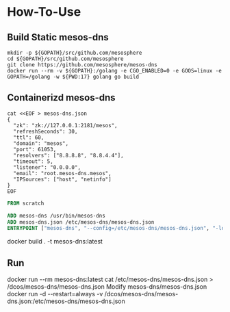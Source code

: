 # How-To-Use

## Build Static mesos-dns

``` shell
mkdir -p ${GOPATH}/src/github.com/mesosphere 
cd ${GOPATH}/src/github.com/mesosphere
git clone https://github.com/mesosphere/mesos-dns
docker run --rm -v ${GOPATH}:/golang -e CGO_ENABLED=0 -e GOOS=linux -e GOPATH=/golang -w ${PWD:17} golang go build
```

## Containerizd mesos-dns

```shell
cat <<EOF > mesos-dns.json
{
  "zk": "zk://127.0.0.1:2181/mesos",
  "refreshSeconds": 30,
  "ttl": 60,
  "domain": "mesos",
  "port": 61053,
  "resolvers": ["8.8.8.8", "8.8.4.4"],
  "timeout": 5,
  "listener": "0.0.0.0",
  "email": "root.mesos-dns.mesos",
  "IPSources": ["host", "netinfo"]
}
EOF

```

```Dockerfile
FROM scratch

ADD mesos-dns /usr/bin/mesos-dns
ADD mesos-dns.json /etc/mesos-dns/mesos-dns.json
ENTRYPOINT ["mesos-dns", "--config=/etc/mesos-dns/mesos-dns.json", "-logtostderr=true"]
```
docker build . -t mesos-dns:latest

## Run

docker run --rm mesos-dns:latest cat /etc/mesos-dns/mesos-dns.json > /dcos/mesos-dns/mesos-dns.json
Modify mesos-dns/mesos-dns.json
docker run -d --restart=always -v /dcos/mesos-dns/mesos-dns.json:/etc/mesos-dns/mesos-dns.json
